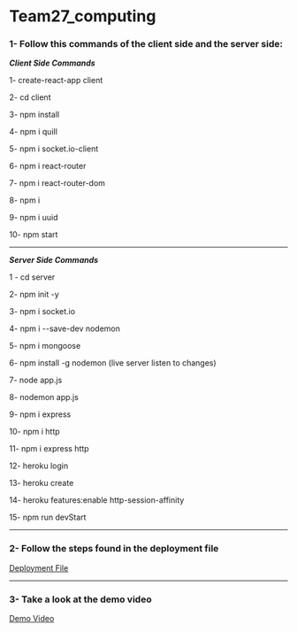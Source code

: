# Team27_computing

### 1- Follow this commands of the client side and the server side:

___________Client Side Commands___________

1- create-react-app client 

2- cd client

3- npm install

4- npm i quill

5- npm i socket.io-client

6- npm i react-router 

7- npm i react-router-dom 

8- npm i 

9- npm i uuid 

10- npm start
___________________________________________________________________________________________________________________

___________Server Side Commands___________

1 - cd server

2- npm init -y

3- npm i socket.io

4- npm i --save-dev nodemon

5- npm i mongoose 

6- npm install -g nodemon (live server listen to changes)

7- node app.js

8- nodemon app.js

9- npm i express

10- npm i http 

11- npm i express http

12- heroku login

13- heroku create

14- heroku features:enable http-session-affinity 

15- npm run devStart

___________________________________________________________________________________________________________________

### 2- Follow the steps found in the deployment file
[Deployment File](https://github.com/Sherif-Ahmed17/Team27_computing/blob/master/Deployment%20steps.pdf)
___________________________________________________________________________________________________________________
### 3- Take a look at the demo video
[Demo Video](https://www.youtube.com/watch?v=XHlI97AOp-Y)
